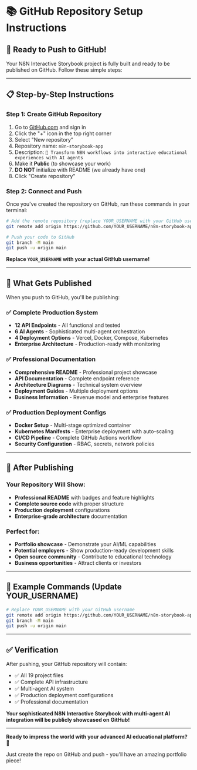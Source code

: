 # 📚 GitHub Repository Setup Instructions

## 🚀 Ready to Push to GitHub!

Your N8N Interactive Storybook project is fully built and ready to be published on GitHub. Follow these simple steps:

---

## 📋 Step-by-Step Instructions

### Step 1: Create GitHub Repository
1. Go to [GitHub.com](https://github.com) and sign in
2. Click the "+" icon in the top right corner
3. Select "New repository"
4. Repository name: `n8n-storybook-app`
5. Description: `🚀 Transform N8N workflows into interactive educational experiences with AI agents`
6. Make it **Public** (to showcase your work)
7. **DO NOT** initialize with README (we already have one)
8. Click "Create repository"

### Step 2: Connect and Push
Once you've created the repository on GitHub, run these commands in your terminal:

```bash
# Add the remote repository (replace YOUR_USERNAME with your GitHub username)
git remote add origin https://github.com/YOUR_USERNAME/n8n-storybook-app.git

# Push your code to GitHub
git branch -M main
git push -u origin main
```

**Replace `YOUR_USERNAME` with your actual GitHub username!**

---

## 🎯 What Gets Published

When you push to GitHub, you'll be publishing:

### ✅ **Complete Production System**
- **12 API Endpoints** - All functional and tested
- **6 AI Agents** - Sophisticated multi-agent orchestration
- **4 Deployment Options** - Vercel, Docker, Compose, Kubernetes
- **Enterprise Architecture** - Production-ready with monitoring

### ✅ **Professional Documentation**
- **Comprehensive README** - Professional project showcase
- **API Documentation** - Complete endpoint reference
- **Architecture Diagrams** - Technical system overview
- **Deployment Guides** - Multiple deployment options
- **Business Information** - Revenue model and enterprise features

### ✅ **Production Deployment Configs**
- **Docker Setup** - Multi-stage optimized container
- **Kubernetes Manifests** - Enterprise deployment with auto-scaling
- **CI/CD Pipeline** - Complete GitHub Actions workflow
- **Security Configuration** - RBAC, secrets, network policies

---

## 🌟 After Publishing

### **Your Repository Will Show:**
- **Professional README** with badges and feature highlights
- **Complete source code** with proper structure
- **Production deployment** configurations
- **Enterprise-grade architecture** documentation

### **Perfect for:**
- **Portfolio showcase** - Demonstrate your AI/ML capabilities
- **Potential employers** - Show production-ready development skills
- **Open source community** - Contribute to educational technology
- **Business opportunities** - Attract clients or investors

---

## 🚀 Example Commands (Update YOUR_USERNAME)

```bash
# Replace YOUR_USERNAME with your GitHub username
git remote add origin https://github.com/YOUR_USERNAME/n8n-storybook-app.git
git branch -M main
git push -u origin main
```

---

## ✅ Verification

After pushing, your GitHub repository will contain:
- ✅ All 19 project files
- ✅ Complete API infrastructure
- ✅ Multi-agent AI system
- ✅ Production deployment configurations
- ✅ Professional documentation

**Your sophisticated N8N Interactive Storybook with multi-agent AI integration will be publicly showcased on GitHub!**

---

**Ready to impress the world with your advanced AI educational platform? 🌟**

Just create the repo on GitHub and push - you'll have an amazing portfolio piece!
